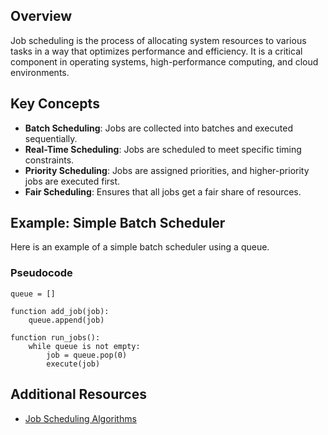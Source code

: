 ## Overview
Job scheduling is the process of allocating system resources to various tasks in a way that optimizes performance and efficiency. It is a critical component in operating systems, high-performance computing, and cloud environments.

## Key Concepts
- **Batch Scheduling**: Jobs are collected into batches and executed sequentially.
- **Real-Time Scheduling**: Jobs are scheduled to meet specific timing constraints.
- **Priority Scheduling**: Jobs are assigned priorities, and higher-priority jobs are executed first.
- **Fair Scheduling**: Ensures that all jobs get a fair share of resources.

## Example: Simple Batch Scheduler
Here is an example of a simple batch scheduler using a queue.

### Pseudocode
```pseudocode
queue = []

function add_job(job):
    queue.append(job)

function run_jobs():
    while queue is not empty:
        job = queue.pop(0)
        execute(job)
```

## Additional Resources

- [Job Scheduling Algorithms](https://en.wikipedia.org/wiki/Scheduling_(computing))